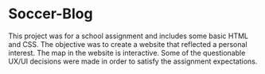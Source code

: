 # Soccer-Blog
This project was for a school assignment and includes some basic HTML and CSS. The objective was to create a website that reflected a personal interest.
The map in the website is interactive. Some of the questionable UX/UI decisions were made in order to satisfy the assignment expectations. 
